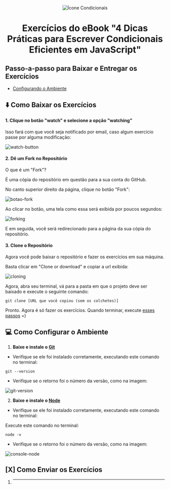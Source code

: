 <p align="center">
  <img alt="Ícone Condicionais" src="https://user-images.githubusercontent.com/29297788/64584380-dd0b2500-d36a-11e9-9bb6-e551e0d796a0.png" />
</p>

<h1 align="center">
  Exercícios do eBook "4 Dicas Práticas para Escrever Condicionais Eficientes em JavaScript"
</h1>

## Passo-a-passo para Baixar e Entregar os Exercícios

<!-- LINKAR ÂNCORAS AQUI -->
- [Configurando o Ambiente](#-configurando-o-ambiente)

## ⬇️ Como Baixar os Exercícios

#### 1. **Clique no botão "watch" e selecione a opção "watching"**

Isso fará com que você seja notificado por email, caso algum exercício passe por alguma modificação:

![watch-button](https://user-images.githubusercontent.com/29297788/64745259-8b36dc00-d4dd-11e9-960f-c798cb012b33.png)

#### 2. **Dê um Fork no Repositório**

O que é um "Fork"?

É uma cópia do repositório em questão para a sua conta do GitHub.

No canto superior direito da página, clique no botão "Fork":

![botao-fork](https://user-images.githubusercontent.com/29297788/64745218-62164b80-d4dd-11e9-86f3-2a3a3482a620.jpg)

Ao clicar no botão, uma tela como essa será exibida por poucos segundos:

![forking](https://user-images.githubusercontent.com/29297788/64745546-aa823900-d4de-11e9-87a7-20e2cd9c4ea5.jpg)

E em seguida, você será redirecionado para a página da sua cópia do repositório.

#### 3. **Clone o Repositório**

Agora você pode baixar o repositório e fazer os exercícios em sua máquina.

Basta clicar em "Clone or download" e copiar a url exibida:

![cloning](https://user-images.githubusercontent.com/29297788/64745619-f7660f80-d4de-11e9-8cc8-c6baac517cae.jpg)

Agora, abra seu terminal, vá para a pasta em que o projeto deve ser baixado e execute o seguinte comando: 

```shell
git clone [URL que você copiou (sem os colchetes)]
```

Pronto. Agora é só fazer os exercícios. Quando terminar, execute [esses passos]() =)

<!-- LINKAR ÂNCORA DE COMO FAZER O PULL REQUEST -->

## 💻 Como Configurar o Ambiente

1. **Baixe e instale o [Git](https://git-scm.com/)**

- Verifique se ele foi instalado corretamente, executando este comando no terminal:

```shell
git --version
```

- Verifique se o retorno foi o número da versão, como na imagem:

![git-version](https://user-images.githubusercontent.com/29297788/64746071-a0613a00-d4e0-11e9-9da0-40c15fd927a4.jpg)

2. **Baixe e instale o [Node](https://nodejs.org/en/)**

- Verifique se ele foi instalado corretamente, executando este comando no terminal:

Execute este comando no terminal:

```shell
node -v
```

- Verifique se o retorno foi o número da versão, como na imagem:

![console-node](https://user-images.githubusercontent.com/29297788/64584587-bc8f9a80-d36b-11e9-9687-7f1ccd9fc660.jpg)

## [X] Como Enviar os Exercícios

1. ****